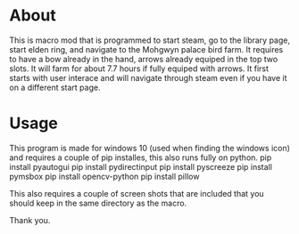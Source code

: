 # About

This is macro mod that is programmed to start steam, go to the library page, start elden ring, and navigate to the Mohgwyn palace bird farm. It requires to have a bow already in the hand, arrows already equiped in the top two slots. It will farm for about 7.7 hours if fully equiped with arrows. It first starts with user interace and will navigate through steam even if you have it on a different start page.

# Usage

This program is made for windows 10 (used when finding the windows icon) and requires a couple of pip installes, this also runs fully on python.
pip install pyautogui
pip install pydirectinput
pip install pyscreeze
pip install pymsbox
pip install opencv-python
pip install pillow

This also requires a couple of screen shots that are included that you should keep in the same directory as the macro.

Thank you.



